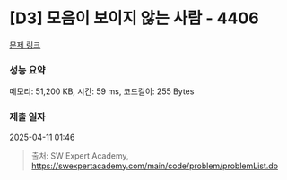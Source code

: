 # [D3] 모음이 보이지 않는 사람 - 4406 

[문제 링크](https://swexpertacademy.com/main/code/problem/problemDetail.do?contestProbId=AWNcD_66pUEDFAV8) 

### 성능 요약

메모리: 51,200 KB, 시간: 59 ms, 코드길이: 255 Bytes

### 제출 일자

2025-04-11 01:46



> 출처: SW Expert Academy, https://swexpertacademy.com/main/code/problem/problemList.do